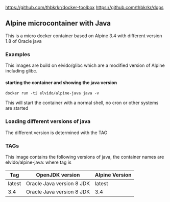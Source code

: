 https://github.com/thbkrkr/docker-toolbox
https://github.com/thbkrkr/dops

## Alpine microcontainer with Java

This is a micro docker container based on Alpine 3.4 with different version 1.8 of Oracle java

### Examples

This images are build on elvido/glibc which are a modified version of Alpine including glibc.

#### starting the container and showing the java version

	docker run -ti elvido/alpine-java java -v

This will start the container with a normal shell, no cron or other systems are started

### Loading different versions of java

The different version is determined with the TAG 

### TAGs

This image contains the following versions of java, the container names are
elvido/alpine-java:<tag> where tag is

| Tag    | OpenJDK version             | Alpine Version |
| ------ | ----------------------------| ---------------|
| latest |  Oracle Java version 8 JDK  | latest         |
| 3.4    |  Oracle Java version 8 JDK  | 3.4            |
